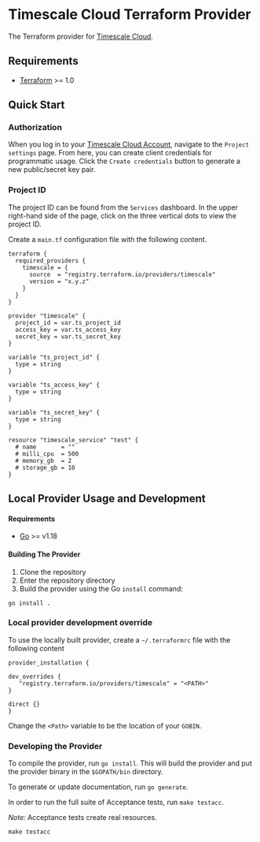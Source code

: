 # Timescale Cloud Terraform Provider
The Terraform provider for [Timescale Cloud](https://www.timescale.com/cloud).

## Requirements
- [Terraform](https://www.terraform.io/downloads.html) >= 1.0

## Quick Start

### Authorization
When you log in to your [Timescale Cloud Account](https://console.cloud.timescale.com/), navigate to the `Project settings` page. 
From here, you can create client credentials for programmatic usage. Click the `Create credentials` button to generate a new public/secret key pair.

### Project ID
The project ID can be found from the `Services` dashboard. In the upper right-hand side of the page, click on the three vertical dots to view the project ID. 

Create a `main.tf` configuration file with the following content.
```hcl
terraform {
  required_providers {
    timescale = {
      source  = "registry.terraform.io/providers/timescale"
      version = "x.y.z"
    }
  }
}

provider "timescale" {
  project_id = var.ts_project_id
  access_key = var.ts_access_key
  secret_key = var.ts_secret_key
}

variable "ts_project_id" {
  type = string
}

variable "ts_access_key" {
  type = string
}

variable "ts_secret_key" {
  type = string
}

resource "timescale_service" "test" {
  # name       = ""
  # milli_cpu  = 500
  # memory_gb  = 2
  # storage_gb = 10
}
```


## Local Provider Usage and Development
#### Requirements
- [Go](https://go.dev) >= v1.18

#### Building The Provider
1. Clone the repository
1. Enter the repository directory
1. Build the provider using the Go `install` command:

```shell
go install .
```

### Local provider development override
To use the locally built provider, create a `~/.terraformrc` file with the following content

```text
provider_installation {

dev_overrides {
   "registry.terraform.io/providers/timescale" = "<PATH>"
}

direct {}
}
```
Change the `<Path>` variable to be the location of your `GOBIN`.

### Developing the Provider
To compile the provider, run `go install`. This will build the provider and put the provider binary in the `$GOPATH/bin` directory.

To generate or update documentation, run `go generate`.

In order to run the full suite of Acceptance tests, run `make testacc`.

*Note:* Acceptance tests create real resources.

```shell
make testacc
```

